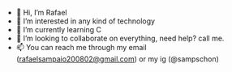 - 👋 Hi, I’m Rafael
- 👀 I’m interested in any kind of technology
- 🌱 I’m currently learning C
- 💞️ I’m looking to collaborate on everything, need help? call me.
- 📫 You can reach me through my email (rafaelsampaio200802@gmail.com) or my ig (@sampschon)

